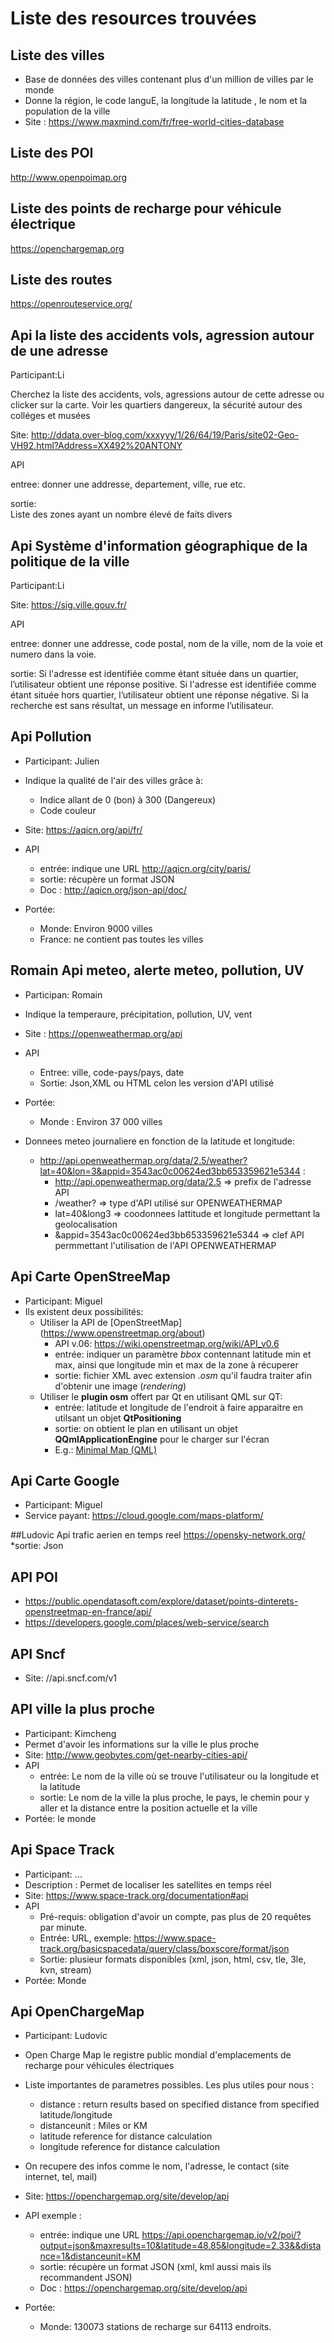 # Liste des resources trouvées 

## Liste des villes 

- Base de données des villes contenant plus d'un million de villes par le monde
- Donne la région, le code languE, la longitude la latitude , le nom et la population de la ville
- Site : https://www.maxmind.com/fr/free-world-cities-database

## Liste des POI 

http://www.openpoimap.org

## Liste des points de recharge pour véhicule électrique 

https://openchargemap.org

## Liste des routes 

https://openrouteservice.org/


## Api la liste des accidents vols, agression autour de une adresse 
Participant:Li

Cherchez la liste des accidents, vols, agressions autour de cette adresse ou clicker sur la carte. Voir les quartiers dangereux, la sécurité autour des colléges et musées

Site: http://ddata.over-blog.com/xxxyyy/1/26/64/19/Paris/site02-Geo-VH92.html?Address=XX492%20ANTONY

API

entree: donner une addresse, departement, ville, rue etc.

sortie:		
Liste des zones ayant un nombre élevé de faits divers 

## Api Système d'information géographique de la politique de la ville

Participant:Li

Site: https://sig.ville.gouv.fr/

API

entree: donner une addresse, code postal, nom de la ville, nom de la voie et numero dans la voie.

sortie: 
Si l'adresse est identifiée comme étant située dans un quartier, l’utilisateur obtient une réponse positive.
Si l'adresse est identifiée comme étant située hors quartier, l’utilisateur obtient une réponse négative. 
Si la recherche est sans résultat, un message en informe l’utilisateur.

## Api Pollution

- Participant: Julien
- Indique la qualité de l'air des villes grâce à:
  - Indice allant de 0 (bon) à 300 (Dangereux)
  - Code couleur
- Site: https://aqicn.org/api/fr/

- API
  - entrée: indique une URL http://aqicn.org/city/paris/
  - sortie: récupère un format JSON
  - Doc : http://aqicn.org/json-api/doc/
- Portée:
  - Monde: Environ 9000 villes
  - France: ne contient pas toutes les villes

## Romain Api meteo, alerte meteo, pollution, UV
- Participan: Romain
- Indique la temperaure, précipitation, pollution, UV, vent
- Site : https://openweathermap.org/api

- API
  - Entree: ville, code-pays/pays, date
  - Sortie: Json,XML ou HTML celon les version d'API utilisé
- Portée:
  - Monde : Environ 37 000 villes

- Donnees meteo journaliere en fonction de la latitude et longitude:
  - http://api.openweathermap.org/data/2.5/weather?lat=40&lon=3&appid=3543ac0c00624ed3bb653359621e5344 :
    - http://api.openweathermap.org/data/2.5 => prefix de l'adresse API
	 - /weather? => type d'API utilisé sur OPENWEATHERMAP
	 - lat=40&long3 => coodonnees lattitude et longitude permettant la geolocalisation 
	 - &appid=3543ac0c00624ed3bb653359621e5344 => clef API permmettant l'utilisation de l'API OPENWEATHERMAP


## Api Carte OpenStreeMap
- Participant: Miguel
- Ils existent deux possibilités:	
  * Utiliser la API de [OpenStreetMap] (https://www.openstreetmap.org/about)
    - API v.06: https://wiki.openstreetmap.org/wiki/API_v0.6
    - entrée: indiquer un paramètre *bbox* contennant latitude min et max, ainsi que longitude min et max de la zone à récuperer
    - sortie: fichier XML avec extension *.osm* qu'il faudra traiter afin d'obtenir une image (*rendering*)
  * Utiliser le **plugin osm** offert par Qt en utilisant QML sur QT:
    - entrée: latitude et longitude de l'endroit à faire apparaitre en utilsant un objet **QtPositioning**
    - sortie: on obtient le plan en utilisant un objet **QQmlApplicationEngine** pour le charger sur l'écran 	
    - E.g.: [Minimal Map (QML)](https://doc-snapshots.qt.io/qt5-5.9/qtlocation-minimal-map-example.html)	

## Api Carte Google
- Participant: Miguel	
- Service payant: https://cloud.google.com/maps-platform/


##Ludovic Api trafic aerien en temps reel
https://opensky-network.org/
*sortie: Json

## API POI

 - https://public.opendatasoft.com/explore/dataset/points-dinterets-openstreetmap-en-france/api/
 - https://developers.google.com/places/web-service/search
	
## API Sncf

 - Site: //api.sncf.com/v1


## API ville la plus proche
 
- Participant: Kimcheng
- Permet d'avoir les informations sur la ville le plus proche
- Site: http://www.geobytes.com/get-nearby-cities-api/
- API
  - entrée: Le nom de la ville où se trouve l'utilisateur ou la longitude et la latitude
  - sortie: Le nom de la ville la plus proche, le pays, le chemin pour y aller et la distance entre la position actuelle et la ville
- Portée: le monde

## Api Space Track
- Participant: ...
- Description : Permet de localiser les satellites en temps réel
- Site: https://www.space-track.org/documentation#api
- API 
  - Pré-requis: obligation d'avoir un compte, pas plus de 20 requêtes par minute.
  - Entrée: URL, exemple: https://www.space-track.org/basicspacedata/query/class/boxscore/format/json
  - Sortie: plusieur formats disponibles (xml, json, html, csv, tle, 3le, kvn, stream)
- Portée: Monde

## Api OpenChargeMap

- Participant: Ludovic
- Open Charge Map le registre public mondial d'emplacements de recharge pour véhicules électriques
- Liste importantes de parametres possibles. Les plus utiles pour nous :
  - distance : return results based on specified distance from specified latitude/longitude 
  - distanceunit : Miles or KM
  - latitude reference for distance calculation
  - longitude reference for distance calculation
- On recupere des infos comme le nom, l'adresse, le contact (site internet, tel, mail)
- Site: https://openchargemap.org/site/develop/api

- API exemple :
  - entrée: indique une URL https://api.openchargemap.io/v2/poi/?output=json&maxresults=10&latitude=48.85&longitude=2.33&&distance=1&distanceunit=KM
  - sortie: récupère un format JSON (xml, kml aussi mais ils recommandent JSON) 
  - Doc : https://openchargemap.org/site/develop/api
- Portée:
  - Monde: 130073 stations de recharge sur 64113 endroits.

